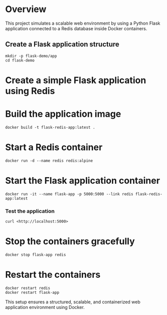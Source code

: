 # Overview

This project simulates a scalable web environment by using a Python Flask application connected to a Redis database inside Docker containers.

## Create a Flask application structure
```
mkdir -p flask-demo/app
cd flask-demo
```
# Create a simple Flask application using Redis
# Build the application image
```
docker build -t flask-redis-app:latest .
```
# Start a Redis container
```
docker run -d --name redis redis:alpine
```
# Start the Flask application container
```
docker run -it --name flask-app -p 5000:5000 --link redis flask-redis-app:latest
```
### Test the application
```
curl <http://localhost:5000>
```

# Stop the containers gracefully 
```
docker stop flask-app redis
```
# Restart the containers
```
docker restart redis
docker restart flask-app
```
This setup ensures a structured, scalable, and containerized web application environment using Docker. 
